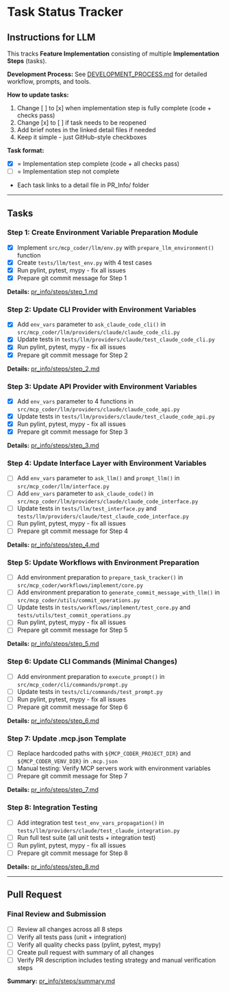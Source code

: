 # Task Status Tracker

## Instructions for LLM

This tracks **Feature Implementation** consisting of multiple **Implementation Steps** (tasks).

**Development Process:** See [DEVELOPMENT_PROCESS.md](./DEVELOPMENT_PROCESS.md) for detailed workflow, prompts, and tools.

**How to update tasks:**
1. Change [ ] to [x] when implementation step is fully complete (code + checks pass)
2. Change [x] to [ ] if task needs to be reopened
3. Add brief notes in the linked detail files if needed
4. Keep it simple - just GitHub-style checkboxes

**Task format:**
- [x] = Implementation step complete (code + all checks pass)
- [ ] = Implementation step not complete
- Each task links to a detail file in PR_Info/ folder

---

## Tasks

### Step 1: Create Environment Variable Preparation Module
- [x] Implement `src/mcp_coder/llm/env.py` with `prepare_llm_environment()` function
- [x] Create `tests/llm/test_env.py` with 4 test cases
- [x] Run pylint, pytest, mypy - fix all issues
- [x] Prepare git commit message for Step 1

**Details:** [pr_info/steps/step_1.md](./steps/step_1.md)

### Step 2: Update CLI Provider with Environment Variables
- [x] Add `env_vars` parameter to `ask_claude_code_cli()` in `src/mcp_coder/llm/providers/claude/claude_code_cli.py`
- [x] Update tests in `tests/llm/providers/claude/test_claude_code_cli.py`
- [x] Run pylint, pytest, mypy - fix all issues
- [x] Prepare git commit message for Step 2

**Details:** [pr_info/steps/step_2.md](./steps/step_2.md)

### Step 3: Update API Provider with Environment Variables
- [x] Add `env_vars` parameter to 4 functions in `src/mcp_coder/llm/providers/claude/claude_code_api.py`
- [x] Update tests in `tests/llm/providers/claude/test_claude_code_api.py`
- [x] Run pylint, pytest, mypy - fix all issues
- [x] Prepare git commit message for Step 3

**Details:** [pr_info/steps/step_3.md](./steps/step_3.md)

### Step 4: Update Interface Layer with Environment Variables
- [ ] Add `env_vars` parameter to `ask_llm()` and `prompt_llm()` in `src/mcp_coder/llm/interface.py`
- [ ] Add `env_vars` parameter to `ask_claude_code()` in `src/mcp_coder/llm/providers/claude/claude_code_interface.py`
- [ ] Update tests in `tests/llm/test_interface.py` and `tests/llm/providers/claude/test_claude_code_interface.py`
- [ ] Run pylint, pytest, mypy - fix all issues
- [ ] Prepare git commit message for Step 4

**Details:** [pr_info/steps/step_4.md](./steps/step_4.md)

### Step 5: Update Workflows with Environment Preparation
- [ ] Add environment preparation to `prepare_task_tracker()` in `src/mcp_coder/workflows/implement/core.py`
- [ ] Add environment preparation to `generate_commit_message_with_llm()` in `src/mcp_coder/utils/commit_operations.py`
- [ ] Update tests in `tests/workflows/implement/test_core.py` and `tests/utils/test_commit_operations.py`
- [ ] Run pylint, pytest, mypy - fix all issues
- [ ] Prepare git commit message for Step 5

**Details:** [pr_info/steps/step_5.md](./steps/step_5.md)

### Step 6: Update CLI Commands (Minimal Changes)
- [ ] Add environment preparation to `execute_prompt()` in `src/mcp_coder/cli/commands/prompt.py`
- [ ] Update tests in `tests/cli/commands/test_prompt.py`
- [ ] Run pylint, pytest, mypy - fix all issues
- [ ] Prepare git commit message for Step 6

**Details:** [pr_info/steps/step_6.md](./steps/step_6.md)

### Step 7: Update .mcp.json Template
- [ ] Replace hardcoded paths with `${MCP_CODER_PROJECT_DIR}` and `${MCP_CODER_VENV_DIR}` in `.mcp.json`
- [ ] Manual testing: Verify MCP servers work with environment variables
- [ ] Prepare git commit message for Step 7

**Details:** [pr_info/steps/step_7.md](./steps/step_7.md)

### Step 8: Integration Testing
- [ ] Add integration test `test_env_vars_propagation()` in `tests/llm/providers/claude/test_claude_integration.py`
- [ ] Run full test suite (all unit tests + integration test)
- [ ] Run pylint, pytest, mypy - fix all issues
- [ ] Prepare git commit message for Step 8

**Details:** [pr_info/steps/step_8.md](./steps/step_8.md)

---

## Pull Request

### Final Review and Submission
- [ ] Review all changes across all 8 steps
- [ ] Verify all tests pass (unit + integration)
- [ ] Verify all quality checks pass (pylint, pytest, mypy)
- [ ] Create pull request with summary of all changes
- [ ] Verify PR description includes testing strategy and manual verification steps

**Summary:** [pr_info/steps/summary.md](./steps/summary.md)
